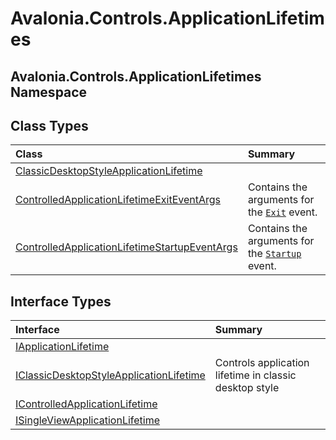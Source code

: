 # Avalonia.Controls.ApplicationLifetimes

## Avalonia.Controls.ApplicationLifetimes Namespace

## Class Types <a id="ClassTypes"></a>

| Class | Summary |
| :--- | :--- |
| [ClassicDesktopStyleApplicationLifetime](http://reference.avaloniaui.net/api/Avalonia.Controls.ApplicationLifetimes/ClassicDesktopStyleApplicationLifetime) |  |
| [ControlledApplicationLifetimeExitEventArgs](http://reference.avaloniaui.net/api/Avalonia.Controls.ApplicationLifetimes/ControlledApplicationLifetimeExitEventArgs) |  Contains the arguments for the [`Exit`](http://reference.avaloniaui.net/api/Avalonia.Controls.ApplicationLifetimes/IControlledApplicationLifetime/C14EEA7D) event. |
| [ControlledApplicationLifetimeStartupEventArgs](http://reference.avaloniaui.net/api/Avalonia.Controls.ApplicationLifetimes/ControlledApplicationLifetimeStartupEventArgs) |  Contains the arguments for the [`Startup`](http://reference.avaloniaui.net/api/Avalonia.Controls.ApplicationLifetimes/IControlledApplicationLifetime/640D6B76) event. |

## Interface Types <a id="InterfaceTypes"></a>

| Interface | Summary |
| :--- | :--- |
| [IApplicationLifetime](http://reference.avaloniaui.net/api/Avalonia.Controls.ApplicationLifetimes/IApplicationLifetime) |  |
| [IClassicDesktopStyleApplicationLifetime](http://reference.avaloniaui.net/api/Avalonia.Controls.ApplicationLifetimes/IClassicDesktopStyleApplicationLifetime) |  Controls application lifetime in classic desktop style |
| [IControlledApplicationLifetime](http://reference.avaloniaui.net/api/Avalonia.Controls.ApplicationLifetimes/IControlledApplicationLifetime) |  |
| [ISingleViewApplicationLifetime](http://reference.avaloniaui.net/api/Avalonia.Controls.ApplicationLifetimes/ISingleViewApplicationLifetime) |  |

